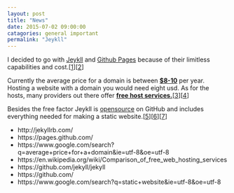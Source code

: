 ```yaml
---
layout: post
title: "News"
date: 2015-07-02 09:00:00
catagories: general important
permalink: "Jeykll"
---
```


I decided to go with <a HREF="http://jekyllrb.com/">Jeykll</a> and <a HREF="https://pages.github.com/">Github Pages</A> because of their limitless capabilities and cost.[<A HREF="#link_Jeykll">1</a>][<a HREF="#link_Github_Pages">2</a>]

Currently the average price for a domain is between <a HREF="#link_Google_Search_Average_Prices"><b class="big">$8-10</b></a> per year. Hosting a website with a domain you would need eight usd. As for the hosts, many providers out there offer <a HREF="link_Wiki_Free_Hosting"><b class="big">free host services.</b></a>[<a HREF="#link_Google_Search_Average_Prices">3</a>][<a HREF="link_Wiki_Free_Hosting">4</a>]

Besides the free factor Jeykll is <a HREF="https://github.com/jekyll/jekyll">opensource</a> on GitHub and includes everything needed for making a static website.[<a HREF="#link_GitHub_Jekyll">5</a>][<a HREF="#link_GitHub">6</a>][<a HREF="#link_Google_Search_Static_Website">7</a>]

<ul>
<li><a NAME="link_Jeykll"/>http://jekyllrb.com/</li>
<li><a NAME="link_Github_Pages"/>https://pages.github.com/</li>
<li><a NAME="link_Google_Search_Average_Prices"/>https://www.google.com/search?q=average+price+for+a+domain&ie=utf-8&oe=utf-8</li>
<li><a NAME="link_Wiki_Free_Hosting"/>https://en.wikipedia.org/wiki/Comparison_of_free_web_hosting_services</li>
<li><a NAME="link_GitHub_Jekyll"/>https://github.com/jekyll/jekyll</li>
<li><a NAME="link_GitHub"/>https://github.com/</li>
<li><a NAME="link_Google_Search_Static_Website"/>https://www.google.com/search?q=static+website&ie=utf-8&oe=utf-8</li>
</ul>
